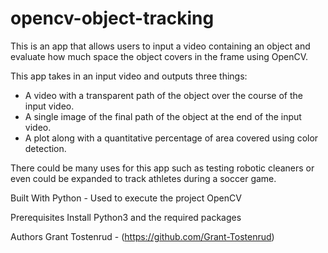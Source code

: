 # opencv-object-tracking
This is an app that allows users to input a video containing an object and evaluate how much space the object covers in the frame using OpenCV.

This app takes in an input video and outputs three things:
  - A video with a transparent path of the object over the course of the input video.
  - A single image of the final path of the object at the end of the input video.
  - A plot along with a quantitative percentage of area covered using color detection.

There could be many uses for this app such as testing robotic cleaners or even could be expanded to track athletes during a soccer game.

Built With
Python - Used to execute the project
OpenCV

Prerequisites
Install Python3 and the required packages

Authors
Grant Tostenrud - (https://github.com/Grant-Tostenrud)
